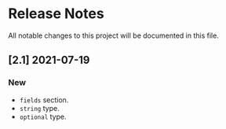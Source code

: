 # Release Notes

All notable changes to this project will be documented in this file.

## [2.1] 2021-07-19


### New

- `fields` section.
- `string` type.
- `optional` type.
